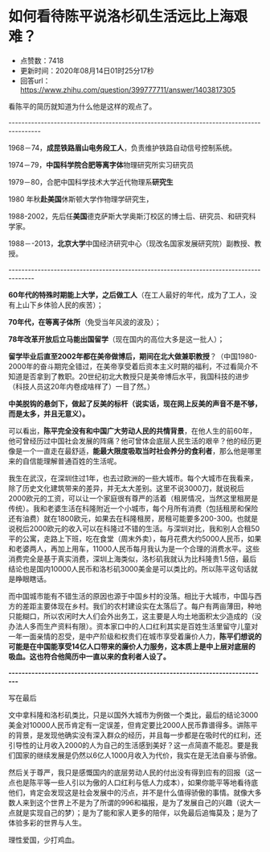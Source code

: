# 如何看待陈平说洛杉矶生活远比上海艰难？
- 点赞数：7418
- 更新时间：2020年08月14日01时25分17秒
- 回答url：https://www.zhihu.com/question/399777711/answer/1403817305
<body>
 <p data-pid="c3sRcFVf">看陈平的简历就知道为什么他是这样的观点了。</p>
 <p data-pid="CLzsGKSC">----------------------------------------------------------------------------------------</p>
 <p data-pid="glyO9nYQ">1968－74，<b>成昆铁路眉山电务段工人</b>，负责维护铁路自动信号控制系统。</p>
 <p data-pid="_k4EWvws">1974－79，<b>中国科学院合肥等离字体</b>物理研究所实习研究员</p>
 <p data-pid="AQwek08s">1979－80，合肥中国科学技术大学近代物理系<b>研究生</b></p>
 <p data-pid="2K564s9D">1980 年秋<b>赴美国</b>休斯顿大学作物理学研究生，</p>
 <p data-pid="PAis8Fro">1988-2002，先后任<b>美国</b>德克萨斯大学奥斯汀校区的博士后、研究员、和研究科学家。</p>
 <p data-pid="hv1TybJS">1988－-2013，<b>北京大学</b>中国经济研究中心（现改名国家发展研究院）副教授、教授。</p>
 <p data-pid="3ydQkzVL">--------------------------------------------------------------------------------------</p>
 <p data-pid="a1lEVffk"><b>60年代的特殊时期能上大学，之后做工人</b>（在工人最好的年代，成为了工人，没有上山下乡体验人民的疾苦）；</p>
 <p data-pid="6qt2qkxi"><b>70年代，在等离子体所</b>（免受当年风波的波及）；</p>
 <p data-pid="ZmGy5V9d"><b>78年改革开放后立马能出国留学</b>（现在国内的高位大多是这一批人）；</p>
 <p data-pid="WSSv7tvi"><b>留学毕业后直至2002年都在美帝做博后，期间在北大做兼职教授</b>？（中国1980-2000年的奋斗期完全错过，在美帝享受着后资本主义时期的福利，不过看简介不知道是否拿到了教职。20世纪初北大教授只是美帝博后水平，我国科技的进步（科技人员这20年内卷成啥样了）一目了然。）</p>
 <p data-pid="54uGRitB"><b>中美脱钩的悬剑下，做起了反美的标杆（说实话，现在网上反美的声音不是不够，而是太多，并且无意义）。</b></p>
 <p data-pid="RNXArowM">可以看出，<b>陈平完全没有和中国广大劳动人民的共情背景</b>，在他人生的前60年，他可曾经历过中国社会发展的阵痛？他可曾体会底层人民生活的艰辛？他的经历更像是一个一直走在最舒适，<b>能最大限度吸取当时社会养分的食利者</b>，那么他是哪里来的自信能理解普通百姓的生活呢。</p>
 <p data-pid="KqZJqETN">我生在武汉，在深圳住过1年，也去过欧洲的一些大城市。每个大城市在我看来，除了历史文化建筑带来的差异，并无太大差别。这里不说3000刀，就说税后2000欧元的工资，可以让一个家庭很有尊严的活着（租房情况，当然这里租房是传统）。我和老婆生活在科隆附近一个小城市，每个月所有消费（包括租房和保险还有油费）就在1800欧元，如果去在科隆租房，房租可能要多200-300。也就是说税后2000欧元的收入可以在科隆过不错的生活。与深圳对比，我和别人合租50平的公寓，走路上下班，吃在食堂（周末外卖），每月花费大约5000人民币，如果和老婆两人，再加上用车，11000人民币每月我认为是一个合理的消费水平。这些消费完全是基于真实消费，深圳上海类似，洛杉矶我就认为比科隆贵1.5倍，最后结论也是国内10000人民币和洛杉矶3000美金是可以类比的。所以陈平这句话就是睁眼瞎话。</p>
 <p data-pid="4ajcriub">而中国城市能有不错生活的原因也源于中国乡村的没落。相比于大城市，中国与西方的差距主要体现在乡村。我们的农村建设实在太落后了。每户有两亩薄田，种地只能糊口，所以农闲时大人们会外出务工，这主要是人均土地面积太少造成的（没办法人多而生产资料有限）。资本家口中的人口红利其实是百姓生活里留守儿童对一年一面亲情的忍受，是中产阶级和权贵们在城市享受着廉价人力，<b>陈平们想说的可能是在中国能享受14亿人口带来的廉价人力服务，这本质上是中上层对底层的吸血。这也符合他简历中一直以来的食利者人设了。</b></p>
 <p data-pid="qDwz2Ic8"><b>-------------------------------------------------------------------------------</b></p>
 <p data-pid="AFGKM2Vc">写在最后</p>
 <p data-pid="-9V-0dDp">文中拿科隆和洛杉矶类比，只是以国外大城市为例做一个类比，最后的结论3000美金对10000人民币肯定有一定误差，但肯定要比2000人民币靠谱得多。讲陈平的背景，是发现他确实没有深入群众的经历，并且每一步都是在吸时代的红利，还引导性的让月收入2000的人为自己的生活感到美好？这一点简直不能忍。要是我们国家的继续发展是仍然以6亿人1000月收入为代价，我实在是无法自豪与骄傲。</p>
 <p data-pid="vSI-JExh">然后关于尊严，我只是感慨国内的底层劳动人民的付出没有得到应有的回报（这一点也是陈平等一些人引以为傲的人口红利与低人力成本），如果你能平等地看待底他们，肯定会发现这是社会发展中的污点，并不是什么值得骄傲的事情。就像大多数人来到这个世界上不是为了所谓的996和福报，是为了发展自己的兴趣（说大一点就是实现自己的梦）；是为了能和家人更多的陪伴，以免最后追悔莫及；是为了体验多彩的世界与人生。</p>
 <p data-pid="a3womIzm">理性爱国，少打鸡血。</p>
 <p></p>
</body>